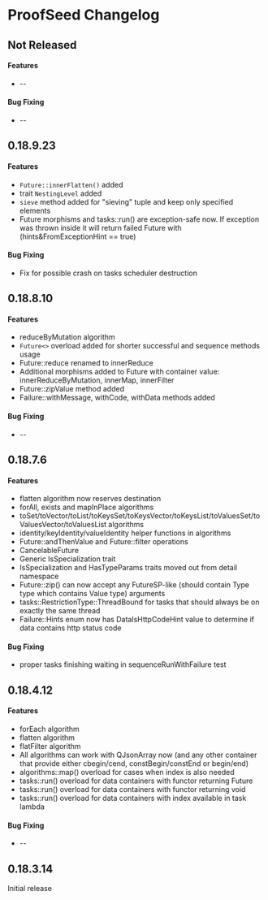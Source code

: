 ProofSeed Changelog
===============

## Not Released
#### Features
 * --

#### Bug Fixing
 * --

## 0.18.9.23
#### Features
 * `Future::innerFlatten()` added
 * trait `NestingLevel` added
 * `sieve` method added for "sieving" tuple and keep only specified elements
 * Future morphisms and tasks::run() are exception-safe now. If exception was thrown inside it will return failed Future with (hints&FromExceptionHint == true)

#### Bug Fixing
 * Fix for possible crash on tasks scheduler destruction

## 0.18.8.10
#### Features
 * reduceByMutation algorithm
 * `Future<>` overload added for shorter successful and sequence methods usage
 * Future::reduce renamed to innerReduce
 * Additional morphisms added to Future with container value: innerReduceByMutation, innerMap, innerFilter
 * Future::zipValue method added
 * Failure::withMessage, withCode, withData methods added

#### Bug Fixing
 * --

## 0.18.7.6
#### Features
 * flatten algorithm now reserves destination
 * forAll, exists and mapInPlace algorithms
 * toSet/toVector/toList/toKeysSet/toKeysVector/toKeysList/toValuesSet/toValuesVector/toValuesList algorithms
 * identity/keyIdentity/valueIdentity helper functions in algorithms
 * Future::andThenValue and Future::filter operations
 * CancelableFuture
 * Generic IsSpecialization trait
 * IsSpecialization and HasTypeParams traits moved out from detail namespace
 * Future::zip() can now accept any FutureSP-like (should contain Type type which contains Value type) arguments
 * tasks::RestrictionType::ThreadBound for tasks that should always be on exactly the same thread
 * Failure::Hints enum now has DataIsHttpCodeHint value to determine if data contains http status code

#### Bug Fixing
 * proper tasks finishing waiting in sequenceRunWithFailure test

## 0.18.4.12
#### Features
 * forEach algorithm
 * flatten algorithm
 * flatFilter algorithm
 * All algorithms can work with QJsonArray now (and any other container that provide either cbegin/cend, constBegin/constEnd or begin/end)
 * algorithms::map() overload for cases when index is also needed
 * tasks::run() overload for data containers with functor returning Future
 * tasks::run() overload for data containers with functor returning void
 * tasks::run() overload for data containers with index available in task lambda

#### Bug Fixing
 * --

## 0.18.3.14
Initial release
